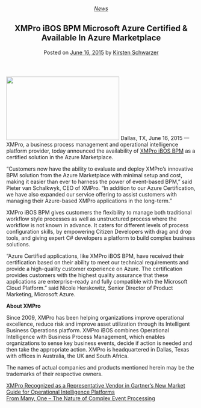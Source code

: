 <div class="large-9 col">
<article class="post-4184 post type-post status-publish format-standard has-post-thumbnail hentry category-news tag-bpm tag-intelligent-business-operations tag-operational-intelligence tag-solutions" id="post-4184">
<div class="article-inner">
<header class="entry-header">
<div class="entry-header-text entry-header-text-top text-center">
<h6 class="entry-category is-xsmall"><a href="https://xmpro.com/category/news/" rel="category tag">News</a></h6><h1 class="entry-title">XMPro iBOS BPM Microsoft Azure Certified &amp; Available In Azure Marketplace</h1><div class="entry-divider is-divider small"></div>
<div class="entry-meta uppercase is-xsmall">
<span class="posted-on">Posted on <a href="https://xmpro.com/xmpro-ibos-bpm-microsoft-azure-certified-available-in-azure-marketplace/" rel="bookmark"><time class="entry-date published updated" datetime="2015-06-16T12:48:39+00:00">June 16, 2015</time></a></span> <span class="byline">by <span class="meta-author vcard"><a class="url fn n" href="https://xmpro.com/author/kschwarzer/">Kirsten Schwarzer</a></span></span> </div>
</div>
</header>
<div class="entry-content single-page">
<p><img height="169" src="https://xmpro.com/wp-content/uploads/2015/06/Screenshot-2015-06-16-13.57.08-300x169.png" width="300"/>
Dallas, TX, June 16, 2015 — XMPro, a business process management and operational intelligence platform provider, today announced the availability of <a href="http://azure.microsoft.com/en-us/marketplace/partners/xmpro/xmpro-evaluation-bpm/" rel="noopener noreferrer" target="_blank">XMPro iBOS BPM</a> as a certified solution in the Azure Marketplace.</p>
<p>“Customers now have the ability to evaluate and deploy XMPro’s innovative BPM solution from the Azure Marketplace with minimal setup and cost, making it easier than ever to harness the power of event-based BPM,” said Pieter van Schalkwyk, CEO of XMPro. “In addition to our Azure Certification, we have also expanded our service offering to assist customers with managing their Azure-based XMPro applications in the long-term.”</p>
<p>XMPro iBOS BPM gives customers the flexibility to manage both traditional workflow style processes as well as unstructured process where the workflow is not known in advance. It caters for different levels of process configuration skills, by empowering Citizen Developers with drag and drop tools, and giving expert C# developers a platform to build complex business solutions.</p>
<p>“Azure Certified applications, like XMPro iBOS BPM, have received their certification based on their ability to meet our technical requirements and provide a high-quality customer experience on Azure. The certification provides customers with the highest quality assurance that these applications are enterprise-ready and fully compatible with the Microsoft Cloud Platform.” said Nicole Herskowitz, Senior Director of Product Marketing, Microsoft Azure.</p>
<p><strong>About XMPro</strong></p>
<p>Since 2009, XMPro has been helping organizations improve operational excellence, reduce risk and improve asset utilization through its Intelligent Business Operations platform. XMPro iBOS combines Operational Intelligence with Business Process Management, which enables organizations to sense key business events, decide if action is needed and then take the appropriate action. XMPro is headquartered in Dallas, Texas with offices in Australia, the UK and South Africa.</p>
<p>The names of actual companies and products mentioned herein may be the trademarks of their respective owners. </p>
<div class="blog-share text-center"><div class="is-divider medium"></div><div class="social-icons share-icons share-row relative"><a aria-label="Share on WhatsApp" class="icon button circle is-outline tooltip whatsapp show-for-medium" data-action="share/whatsapp/share" href="whatsapp://send?text=XMPro%20iBOS%20BPM%20Microsoft%20Azure%20Certified%20%26%23038%3B%20Available%20In%20Azure%20Marketplace - https://xmpro.com/xmpro-ibos-bpm-microsoft-azure-certified-available-in-azure-marketplace/" title="Share on WhatsApp"><i class="icon-whatsapp"></i></a><a aria-label="Share on Facebook" class="icon button circle is-outline tooltip facebook" data-label="Facebook" href="https://www.facebook.com/sharer.php?u=https://xmpro.com/xmpro-ibos-bpm-microsoft-azure-certified-available-in-azure-marketplace/" onclick="window.open(this.href,this.title,'width=500,height=500,top=300px,left=300px'); return false;" rel="noopener nofollow" target="_blank" title="Share on Facebook"><i class="icon-facebook"></i></a><a aria-label="Share on Twitter" class="icon button circle is-outline tooltip twitter" href="https://twitter.com/share?url=https://xmpro.com/xmpro-ibos-bpm-microsoft-azure-certified-available-in-azure-marketplace/" onclick="window.open(this.href,this.title,'width=500,height=500,top=300px,left=300px'); return false;" rel="noopener nofollow" target="_blank" title="Share on Twitter"><i class="icon-twitter"></i></a><a aria-label="Email to a Friend" class="icon button circle is-outline tooltip email" href="/cdn-cgi/l/email-protection#102f6365727a7573642d485d40627f35222079525f4335222052405d3522205d7973627f637f7664352220516a656275352220537562647976797574352220352226352223202328352352352220516671797c71727c75352220597e352220516a6562753522205d71627b7564607c71737536727f74692d537875737b352220647879633522207f65643523513522207864646063352351352256352256687d60627f3e737f7d352256687d60627f3d79727f633d72607d3d7d7973627f637f76643d716a6562753d7375626479767975743d716671797c71727c753d797e3d716a6562753d7d71627b7564607c717375352256" rel="nofollow" title="Email to a Friend"><i class="icon-envelop"></i></a><a aria-label="Pin on Pinterest" class="icon button circle is-outline tooltip pinterest" href="https://pinterest.com/pin/create/button?url=https://xmpro.com/xmpro-ibos-bpm-microsoft-azure-certified-available-in-azure-marketplace/&amp;media=https://xmpro.com/wp-content/uploads/2015/06/Screenshot-2015-06-16-13.57.08-1024x576.png&amp;description=XMPro%20iBOS%20BPM%20Microsoft%20Azure%20Certified%20%26%23038%3B%20Available%20In%20Azure%20Marketplace" onclick="window.open(this.href,this.title,'width=500,height=500,top=300px,left=300px'); return false;" rel="noopener nofollow" target="_blank" title="Pin on Pinterest"><i class="icon-pinterest"></i></a><a aria-label="Share on LinkedIn" class="icon button circle is-outline tooltip linkedin" href="https://www.linkedin.com/shareArticle?mini=true&amp;url=https://xmpro.com/xmpro-ibos-bpm-microsoft-azure-certified-available-in-azure-marketplace/&amp;title=XMPro%20iBOS%20BPM%20Microsoft%20Azure%20Certified%20%26%23038%3B%20Available%20In%20Azure%20Marketplace" onclick="window.open(this.href,this.title,'width=500,height=500,top=300px,left=300px'); return false;" rel="noopener nofollow" target="_blank" title="Share on LinkedIn"><i class="icon-linkedin"></i></a></div></div></div>
<nav class="navigation-post" id="nav-below" role="navigation">
<div class="flex-row next-prev-nav bt bb">
<div class="flex-col flex-grow nav-prev text-left">
<div class="nav-previous"><a href="https://xmpro.com/xmpro-recognized-as-a-representative-vendor-in-gartners-new-market-guide-for-operational-intelligence-platforms/" rel="prev"><span class="hide-for-small"><i class="icon-angle-left"></i></span> XMPro Recognized as a Representative Vendor in Gartner’s New Market Guide for Operational Intelligence Platforms</a></div>
</div>
<div class="flex-col flex-grow nav-next text-right">
<div class="nav-next"><a href="https://xmpro.com/the-nature-of-complex-event-processing/" rel="next">From Many, One – The Nature of Complex Event Processing <span class="hide-for-small"><i class="icon-angle-right"></i></span></a></div> </div>
</div>
</nav>
</div>
</article>
<div class="comments-area" id="comments">
</div>
</div>